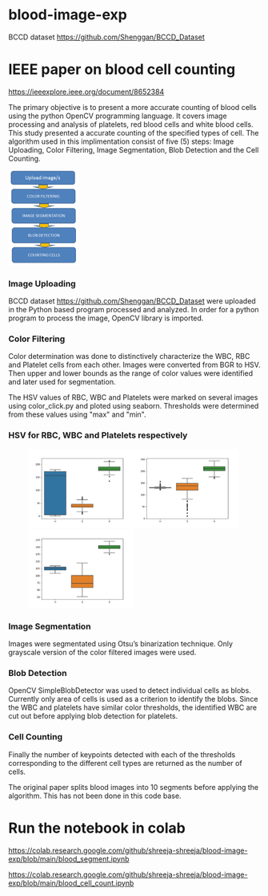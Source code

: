 # blood-image-exp
BCCD dataset https://github.com/Shenggan/BCCD_Dataset

# IEEE paper on blood cell counting
https://ieeexplore.ieee.org/document/8652384

The primary objective is to present a more accurate counting of blood cells using the python OpenCV programming language. It covers image processing and analysis of platelets, red blood cells and white blood cells. This study presented a accurate counting of the specified types of cell. The algorithm used in this implimentation consist of five (5) steps: Image Uploading, Color Filtering, Image Segmentation, Blob Detection and the Cell Counting.

![img](algorithm.png)

### Image Uploading

BCCD dataset https://github.com/Shenggan/BCCD_Dataset were uploaded in the Python based program processed and analyzed. In order for a python program to process the image, OpenCV library is imported.

### Color Filtering

Color determination was done to distinctively characterize the WBC, RBC and Platelet cells from each other. Images were converted from BGR to HSV. Then upper and lower bounds as the range of color values were identified and later used for segmentation.

The HSV values of RBC, WBC and Platelets were marked on several images using color_click.py and ploted using seaborn. Thresholds were determined from these values using "max" and "min".

### HSV for RBC, WBC and Platelets respectively

<figure float="left">
  <img src="outputrbc.png" width=210 title="RBC-HSV"/><img src="outputwbc.png" width=210 title="WBC-HSV"/><img src="outputplatelets.png" width=210 title="Platelets-HSV"/>
</figure>

### Image Segmentation
 
Images were segmentated using Otsu’s binarization technique. Only grayscale version of the color filtered images were used.

### Blob Detection

OpenCV SimpleBlobDetector was used to detect individual cells as blobs. Currently only area of cells is used as a criterion to identify the blobs. Since the WBC and platelets have similar color thresholds, the identified WBC are cut out before applying blob detection for platelets.

### Cell Counting

Finally the number of keypoints detected with each of the thresholds corresponding to the different cell types are returned as the number of cells.



The original paper splits blood images into 10 segments before applying the algorithm. This has not been done in this code base.






# Run the notebook in colab
https://colab.research.google.com/github/shreeja-shreeja/blood-image-exp/blob/main/blood_segment.ipynb

https://colab.research.google.com/github/shreeja-shreeja/blood-image-exp/blob/main/blood_cell_count.ipynb
